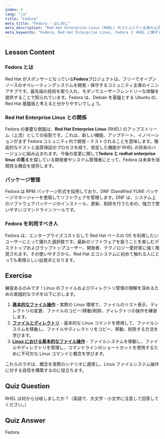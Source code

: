 ```yaml
---
index: 6
lang: "ja"
title: "Fedora"
meta_title: "Fedora - はじめに"
meta_description: "Red Hat Enterprise Linux (RHEL) のコミュニティ主導の上流プロジェクトである Fedora を探求しましょう。このガイドは、Fedora と RHEL の関係、パッケージ管理、最適なユースケースに関心のあるユーザーへの回答を提供します。"
meta_keywords: "Fedora, Red Hat Enterprise Linux, Fedora と RHEL に関する回答，RHEL, DNF, パッケージ管理，デスクトップ用 Linux, オープンソース OS"
---
```


## Lesson Content

### Fedora とは

Red Hat がスポンサーとなっている**Fedora**プロジェクトは、フリーでオープンソースのオペレーティングシステムを開発・保守するコミュニティ主導のイニシアチブです。最先端の技術を取り入れ、モダンでユーザーフレンドリーな体験を提供することで知られています。Fedora は、Debian を基盤とする Ubuntu の、Red Hat 基盤版と考えると分かりやすいでしょう。

### Red Hat Enterprise Linux との関係

Fedora の重要な側面は、**Red Hat Enterprise Linux** (RHEL) のアップストリーム（上流）としての役割です。これは、新しい機能、アップデート、イノベーションがまず Fedora コミュニティ内で開発・テストされることを意味します。徹底的なテストと品質保証のプロセスを経て、安定した機能が RHEL の将来のバージョンに組み込まれます。今後の変更に関して**fedora と redhat enterprise linux の答え**を探している開発者やシステム管理者にとって、Fedora は未来を垣間見る機会を提供します。

### パッケージ管理

Fedora は RPM パッケージ形式を採用しており、DNF (Dandified YUM) パッケージマネージャーを使用してソフトウェアを管理します。DNF は、システム上のソフトウェアパッケージのインストール、更新、削除を行うための、強力で使いやすいコマンドラインツールです。

### Fedora を利用すべき人

Fedora は、エンタープライズコストなしで Red Hat ベースの OS を利用したいユーザーにとって優れた選択肢です。最新のソフトウェアを扱うことを楽しむデスクトップおよびラップトップユーザー、開発者、テクノロジー愛好家に強く推奨されます。その使いやすさから、Red Hat エコシステムに初めて触れる人にとっても素晴らしい出発点となります。

## Exercise

練習あるのみです！Linux のファイルおよびディレクトリ管理の理解を深めるための実践的なラボを以下に示します。

1. **[基本的なファイル操作](https://labex.io/ja/labs/linux-basic-files-operations-270248)** - 実際の Linux 環境で、ファイルのリスト表示、ディレクトリの変更、ファイルのコピー/移動/削除、ディレクトリの操作を練習します。
2. **[ファイルとディレクトリ](https://labex.io/ja/labs/linux-files-and-directories-270246)** - 基本的な Linux コマンドを使用して、ファイルシステムを移動し、ファイルやディレクトリをコピー、移動、削除する方法を学びます。
3. **[Linux における基本的なファイル操作](https://labex.io/ja/labs/linux-basic-file-operations-in-linux-18001)** - ファイルシステムを移動し、ファイルやディレクトリを管理し、コマンドラインのショートカットを使用するために不可欠な Linux コマンドと概念を学びます。

これらのラボは、概念を実際のシナリオに適用し、Linux ファイルシステム操作に対する自信を構築するのに役立ちます。

## Quiz Question

RHEL は何から分岐しましたか？（英語で、大文字・小文字に注意して回答してください。）

## Quiz Answer

Fedora
